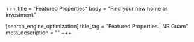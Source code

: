 +++
title = "Featured Properties"
body = "Find your new home or investment."

[search_engine_optimization]
title_tag = "Featured Properties | NR Guam"
meta_description = ""
+++


